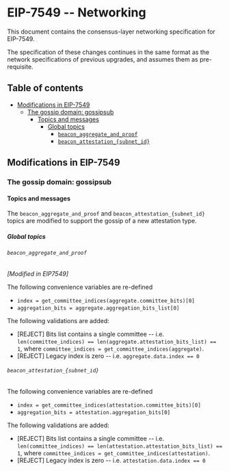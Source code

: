 # EIP-7549 -- Networking

This document contains the consensus-layer networking specification for EIP-7549.

The specification of these changes continues in the same format as the network specifications of previous upgrades, and assumes them as pre-requisite.

## Table of contents

<!-- TOC -->
<!-- START doctoc generated TOC please keep comment here to allow auto update -->
<!-- DON'T EDIT THIS SECTION, INSTEAD RE-RUN doctoc TO UPDATE -->

- [Modifications in EIP-7549](#modifications-in-eip-7549)
  - [The gossip domain: gossipsub](#the-gossip-domain-gossipsub)
    - [Topics and messages](#topics-and-messages)
      - [Global topics](#global-topics)
        - [`beacon_aggregate_and_proof`](#beacon_aggregate_and_proof)
        - [`beacon_attestation_{subnet_id}`](#beacon_attestation_subnet_id)

<!-- END doctoc generated TOC please keep comment here to allow auto update -->
<!-- /TOC -->

## Modifications in EIP-7549

### The gossip domain: gossipsub

#### Topics and messages

The `beacon_aggregate_and_proof` and `beacon_attestation_{subnet_id}` topics are modified to support the gossip of a new attestation type.

##### Global topics

###### `beacon_aggregate_and_proof`

*[Modified in EIP7549]*

The following convenience variables are re-defined
- `index = get_committee_indices(aggregate.committee_bits)[0]`
- `aggregation_bits = aggregate.aggregation_bits_list[0]`

The following validations are added:
* [REJECT] Bits list contains a single committee -- i.e. `len(committee_indices) == len(aggregate.attestation_bits_list) == 1`, where `committee_indices = get_committee_indices(aggregate)`.
* [REJECT] Legacy index is zero -- i.e. `aggregate.data.index == 0`

###### `beacon_attestation_{subnet_id}`

The following convenience variables are re-defined
- `index = get_committee_indices(attestation.committee_bits)[0]`
- `aggregation_bits = attestation.aggregation_bits[0]`

The following validations are added:
* [REJECT] Bits list contains a single committee -- i.e. `len(committee_indices) == len(attestation.attestation_bits_list) == 1`, where `committee_indices = get_committee_indices(attestation)`.
* [REJECT] Legacy index is zero -- i.e. `attestation.data.index == 0`

